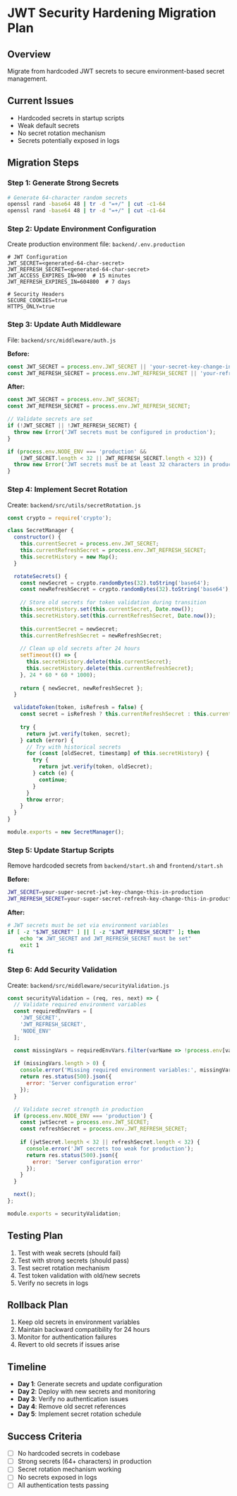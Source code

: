 # JWT Security Hardening Migration Plan

## Overview
Migrate from hardcoded JWT secrets to secure environment-based secret management.

## Current Issues
- Hardcoded secrets in startup scripts
- Weak default secrets
- No secret rotation mechanism
- Secrets potentially exposed in logs

## Migration Steps

### Step 1: Generate Strong Secrets
```bash
# Generate 64-character random secrets
openssl rand -base64 48 | tr -d "=+/" | cut -c1-64
openssl rand -base64 48 | tr -d "=+/" | cut -c1-64
```

### Step 2: Update Environment Configuration
Create production environment file: `backend/.env.production`
```env
# JWT Configuration
JWT_SECRET=<generated-64-char-secret>
JWT_REFRESH_SECRET=<generated-64-char-secret>
JWT_ACCESS_EXPIRES_IN=900  # 15 minutes
JWT_REFRESH_EXPIRES_IN=604800  # 7 days

# Security Headers
SECURE_COOKIES=true
HTTPS_ONLY=true
```

### Step 3: Update Auth Middleware
File: `backend/src/middleware/auth.js`

**Before:**
```javascript
const JWT_SECRET = process.env.JWT_SECRET || 'your-secret-key-change-in-production';
const JWT_REFRESH_SECRET = process.env.JWT_REFRESH_SECRET || 'your-refresh-secret-key';
```

**After:**
```javascript
const JWT_SECRET = process.env.JWT_SECRET;
const JWT_REFRESH_SECRET = process.env.JWT_REFRESH_SECRET;

// Validate secrets are set
if (!JWT_SECRET || !JWT_REFRESH_SECRET) {
  throw new Error('JWT secrets must be configured in production');
}

if (process.env.NODE_ENV === 'production' && 
    (JWT_SECRET.length < 32 || JWT_REFRESH_SECRET.length < 32)) {
  throw new Error('JWT secrets must be at least 32 characters in production');
}
```

### Step 4: Implement Secret Rotation
Create: `backend/src/utils/secretRotation.js`
```javascript
const crypto = require('crypto');

class SecretManager {
  constructor() {
    this.currentSecret = process.env.JWT_SECRET;
    this.currentRefreshSecret = process.env.JWT_REFRESH_SECRET;
    this.secretHistory = new Map();
  }

  rotateSecrets() {
    const newSecret = crypto.randomBytes(32).toString('base64');
    const newRefreshSecret = crypto.randomBytes(32).toString('base64');
    
    // Store old secrets for token validation during transition
    this.secretHistory.set(this.currentSecret, Date.now());
    this.secretHistory.set(this.currentRefreshSecret, Date.now());
    
    this.currentSecret = newSecret;
    this.currentRefreshSecret = newRefreshSecret;
    
    // Clean up old secrets after 24 hours
    setTimeout(() => {
      this.secretHistory.delete(this.currentSecret);
      this.secretHistory.delete(this.currentRefreshSecret);
    }, 24 * 60 * 60 * 1000);
    
    return { newSecret, newRefreshSecret };
  }

  validateToken(token, isRefresh = false) {
    const secret = isRefresh ? this.currentRefreshSecret : this.currentSecret;
    
    try {
      return jwt.verify(token, secret);
    } catch (error) {
      // Try with historical secrets
      for (const [oldSecret, timestamp] of this.secretHistory) {
        try {
          return jwt.verify(token, oldSecret);
        } catch (e) {
          continue;
        }
      }
      throw error;
    }
  }
}

module.exports = new SecretManager();
```

### Step 5: Update Startup Scripts
Remove hardcoded secrets from `backend/start.sh` and `frontend/start.sh`

**Before:**
```bash
JWT_SECRET=your-super-secret-jwt-key-change-this-in-production
JWT_REFRESH_SECRET=your-super-secret-refresh-key-change-this-in-production
```

**After:**
```bash
# JWT secrets must be set via environment variables
if [ -z "$JWT_SECRET" ] || [ -z "$JWT_REFRESH_SECRET" ]; then
    echo "❌ JWT_SECRET and JWT_REFRESH_SECRET must be set"
    exit 1
fi
```

### Step 6: Add Security Validation
Create: `backend/src/middleware/securityValidation.js`
```javascript
const securityValidation = (req, res, next) => {
  // Validate required environment variables
  const requiredEnvVars = [
    'JWT_SECRET',
    'JWT_REFRESH_SECRET',
    'NODE_ENV'
  ];

  const missingVars = requiredEnvVars.filter(varName => !process.env[varName]);
  
  if (missingVars.length > 0) {
    console.error('Missing required environment variables:', missingVars);
    return res.status(500).json({ 
      error: 'Server configuration error' 
    });
  }

  // Validate secret strength in production
  if (process.env.NODE_ENV === 'production') {
    const jwtSecret = process.env.JWT_SECRET;
    const refreshSecret = process.env.JWT_REFRESH_SECRET;
    
    if (jwtSecret.length < 32 || refreshSecret.length < 32) {
      console.error('JWT secrets too weak for production');
      return res.status(500).json({ 
        error: 'Server configuration error' 
      });
    }
  }

  next();
};

module.exports = securityValidation;
```

## Testing Plan
1. Test with weak secrets (should fail)
2. Test with strong secrets (should pass)
3. Test secret rotation mechanism
4. Test token validation with old/new secrets
5. Verify no secrets in logs

## Rollback Plan
1. Keep old secrets in environment variables
2. Maintain backward compatibility for 24 hours
3. Monitor for authentication failures
4. Revert to old secrets if issues arise

## Timeline
- **Day 1**: Generate secrets and update configuration
- **Day 2**: Deploy with new secrets and monitoring
- **Day 3**: Verify no authentication issues
- **Day 4**: Remove old secret references
- **Day 5**: Implement secret rotation schedule

## Success Criteria
- [ ] No hardcoded secrets in codebase
- [ ] Strong secrets (64+ characters) in production
- [ ] Secret rotation mechanism working
- [ ] No secrets exposed in logs
- [ ] All authentication tests passing 